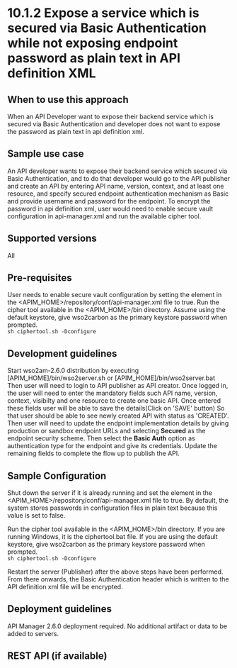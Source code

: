 # 10.1.2 Expose a service which is secured via Basic Authentication while not exposing endpoint password as plain text in API definition XML

## When to use this approach
When an API Developer want to expose their backend service which is secured via Basic Authentication and developer does not want to expose the password as plain text in api definition xml.

## Sample use case
An API developer wants to expose their backend service which secured via Basic Authentication, and to do that developer would go to the API publisher and create an API by entering API name, version, context, and at least one resource, and specify secured endpoint authentication mechanism as Basic and provide username and password for the endpoint. To encrypt the password in api definition xml, user would need to enable secure vault configuration in api-manager.xml and run the available cipher tool.

## Supported versions
All

## Pre-requisites
User needs to enable secure vault configuration by setting the element <EnableSecureVault> in the <APIM_HOME>/repository/conf/api-manager.xml file to true. 
Run the cipher tool available in the <APIM_HOME>/bin directory. Assume using the default keystore, give wso2carbon as the primary keystore password when prompted.
<br/>
`sh ciphertool.sh -Dconfigure`


## Development guidelines
Start wso2am-2.6.0 distribution by executing [APIM_HOME]/bin/wso2server.sh or [APIM_HOME]/bin/wso2server.bat 
Then user will need to login to API publisher as API creator. Once logged in, the user will need to enter the mandatory fields such API name, version, context, visibilty and one resource to create one basic API. Once entered these fields user will be able to save the details(Click on 'SAVE' button)
So that user should be able to see newly created API with status as 'CREATED'. Then user will need to update the endpoint implementation details by giving production or sandbox endpoint URLs and selecting **Secured** as the endpoint security scheme. Then select the **Basic Auth** option as authentication type for the endpoint and give its credentials. Update the remaining fields to complete the flow up to publish the API. 

## Sample Configuration
Shut down the server if it is already running and set the element <EnableSecureVault> in the <APIM_HOME>/repository/conf/api-manager.xml file to true. By default, the system stores passwords in configuration files in plain text because this value is set to false. 

Run the cipher tool available in the <APIM_HOME>/bin directory. If you are running Windows, it is the ciphertool.bat file. If you are using the default keystore, give wso2carbon as the primary keystore password when prompted.
<br/>
`sh ciphertool.sh -Dconfigure`

Restart the server (Publisher) after the above steps have been performed. From there onwards, the Basic Authentication header which is written to the API definition xml file will be encrypted. 

## Deployment guidelines
API Manager 2.6.0 deployment required. No additional artifact or data to be added to servers.

## REST API (if available)


